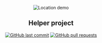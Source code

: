 
<p align="center">

<img src="https://user-images.githubusercontent.com/87614560/216810132-32d6c7bd-b5ba-43df-900b-6745580e0646.gif" alt="Location demo"/>
</p>

<h2 align="center">Helper project</h2>

<p align="center">
    <a href="https://github.com/SB2318/LocationDemo/commits/master">
    <img src="https://img.shields.io/github/last-commit/SB2318/LocationDemo?style=flat-square&logo=github&logoColor=white"
         alt="GitHub last commit"></a>
    <a href="https://github.com/SB2318/LocationDemo/pulls">
    <img src="https://img.shields.io/github/issues-pr-raw/SB2318/LocationDemo?style=flat-square&logo=github&logoColor=white"
         alt="GitHub pull requests"></a>
</p>



